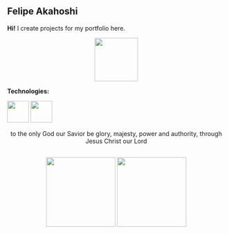 ## Felipe Akahoshi
          
**Hi!**
I create projects for my portfolio here.

<p align="center">
  <img src="https://img1.picmix.com/output/stamp/normal/1/4/3/7/2757341_05372.png" width="100">
</p>

**Technologies:**

<img src="https://cdn.jsdelivr.net/gh/devicons/devicon@latest/icons/python/python-original-wordmark.svg" width="50" height="50"/> <img src="https://cdn.jsdelivr.net/gh/devicons/devicon@latest/icons/mysql/mysql-plain-wordmark.svg" width="50" height="50"/>

<p align="center">
          to the only God our Savior be glory, majesty, power and authority, through Jesus Christ our Lord
</p>
          
##
<p align="center">
          <a>
                    <img loading="lazy" height="160em" src="https://github-readme-stats.vercel.app/api?username=akahoshi-f&show_icons=true&theme=omni"&include_all_commits=true&count_private=true"/>
                    <img loading="lazy" height="160em" src="https://github-readme-stats.vercel.app/api/top-langs/?username=akahoshi-f&layout=compact&langs_count=7&theme=omni"/>
          </a>
</p>
